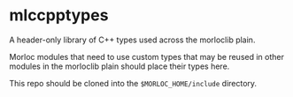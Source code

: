 # mlccpptypes

A header-only library of C++ types used across the morloclib plain.

Morloc modules that need to use custom types that may be reused in other modules
in the morloclib plain should place their types here.

This repo should be cloned into the `$MORLOC_HOME/include` directory.
